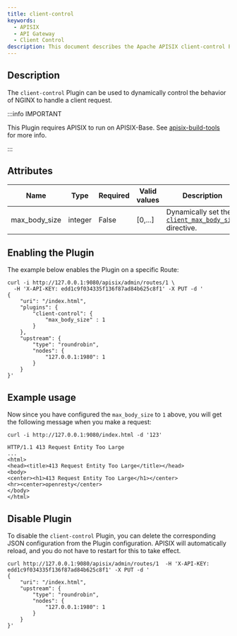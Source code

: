 ```yaml
---
title: client-control
keywords:
  - APISIX
  - API Gateway
  - Client Control
description: This document describes the Apache APISIX client-control Plugin, you can use it to control NGINX behavior to handle a client request dynamically.
---
```


<!--
#
# Licensed to the Apache Software Foundation (ASF) under one or more
# contributor license agreements.  See the NOTICE file distributed with
# this work for additional information regarding copyright ownership.
# The ASF licenses this file to You under the Apache License, Version 2.0
# (the "License"); you may not use this file except in compliance with
# the License.  You may obtain a copy of the License at
#
#     http://www.apache.org/licenses/LICENSE-2.0
#
# Unless required by applicable law or agreed to in writing, software
# distributed under the License is distributed on an "AS IS" BASIS,
# WITHOUT WARRANTIES OR CONDITIONS OF ANY KIND, either express or implied.
# See the License for the specific language governing permissions and
# limitations under the License.
#
-->

## Description

The `client-control` Plugin can be used to dynamically control the behavior of NGINX to handle a client request.

:::info IMPORTANT

This Plugin requires APISIX to run on APISIX-Base. See [apisix-build-tools](https://github.com/api7/apisix-build-tools) for more info.

:::

## Attributes

| Name          | Type    | Required | Valid values | Description                                                                                                                          |
| ------------- | ------- | -------- | ------------ | ------------------------------------------------------------------------------------------------------------------------------------ |
| max_body_size | integer | False    | [0,...]      | Dynamically set the [`client_max_body_size`](https://nginx.org/en/docs/http/ngx_http_core_module.html#client_max_body_size) directive. |

## Enabling the Plugin

The example below enables the Plugin on a specific Route:

```shell
curl -i http://127.0.0.1:9080/apisix/admin/routes/1 \
  -H 'X-API-KEY: edd1c9f034335f136f87ad84b625c8f1' -X PUT -d '
{
    "uri": "/index.html",
    "plugins": {
        "client-control": {
            "max_body_size" : 1
        }
    },
    "upstream": {
        "type": "roundrobin",
        "nodes": {
            "127.0.0.1:1980": 1
        }
    }
}'
```

## Example usage

Now since you have configured the `max_body_size` to `1` above, you will get the following message when you make a request:

```shell
curl -i http://127.0.0.1:9080/index.html -d '123'
```

```shell
HTTP/1.1 413 Request Entity Too Large
...
<html>
<head><title>413 Request Entity Too Large</title></head>
<body>
<center><h1>413 Request Entity Too Large</h1></center>
<hr><center>openresty</center>
</body>
</html>
```

## Disable Plugin

To disable the `client-control` Plugin, you can delete the corresponding JSON configuration from the Plugin configuration. APISIX will automatically reload, and you do not have to restart for this to take effect.

```shell
curl http://127.0.0.1:9080/apisix/admin/routes/1  -H 'X-API-KEY: edd1c9f034335f136f87ad84b625c8f1' -X PUT -d '
{
    "uri": "/index.html",
    "upstream": {
        "type": "roundrobin",
        "nodes": {
            "127.0.0.1:1980": 1
        }
    }
}'
```
